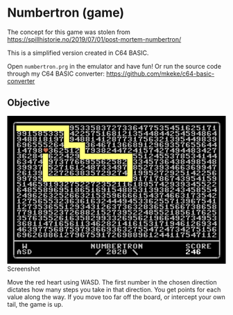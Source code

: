 # Numbertron (game)

The concept for this game was stolen from https://spillhistorie.no/2019/07/01/post-mortem-numbertron/  

This is a simplified version created in C64 BASIC.

Open `numbertron.prg` in the emulator and have fun! Or run the source code through my C64 BASIC converter: https://github.com/mkeke/c64-basic-converter


## Objective

![screenshot](numbertron.png)  
Screenshot  

Move the red heart using WASD. The first number in the chosen direction dictates how many steps you take in that direction. You get points for each value along the way. If you move too far off the board, or intercept your own tail, the game is up.
